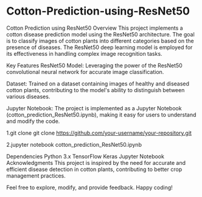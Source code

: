# Cotton-Prediction-using-ResNet50
Cotton Prediction using ResNet50
Overview
This project implements a cotton disease prediction model using the ResNet50 architecture. The goal is to classify images of cotton plants into different categories based on the presence of diseases. The ResNet50 deep learning model is employed for its effectiveness in handling complex image recognition tasks.

Key Features
ResNet50 Model: Leveraging the power of the ResNet50 convolutional neural network for accurate image classification.

Dataset: Trained on a dataset containing images of healthy and diseased cotton plants, contributing to the model's ability to distinguish between various diseases.

Jupyter Notebook: The project is implemented as a Jupyter Notebook (cotton_prediction_ResNet50.ipynb), making it easy for users to understand and modify the code.

1.git clone git clone https://github.com/your-username/your-repository.git

2.jupyter notebook cotton_prediction_ResNet50.ipynb

Dependencies
Python 3.x
TensorFlow
Keras
Jupyter Notebook
Acknowledgments
This project is inspired by the need for accurate and efficient disease detection in cotton plants, contributing to better crop management practices.

Feel free to explore, modify, and provide feedback. Happy coding!


